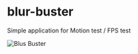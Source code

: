 # blur-buster
Simple application for Motion test / FPS test

![Blus Buster](https://user-images.githubusercontent.com/63397975/107092442-487d4e80-680c-11eb-9c91-851d44110419.gif)
